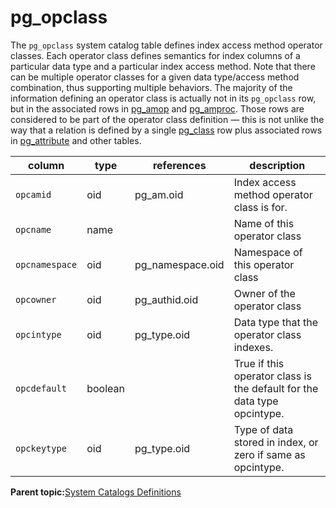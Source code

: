 # pg\_opclass 

The `pg_opclass` system catalog table defines index access method operator classes. Each operator class defines semantics for index columns of a particular data type and a particular index access method. Note that there can be multiple operator classes for a given data type/access method combination, thus supporting multiple behaviors. The majority of the information defining an operator class is actually not in its `pg_opclass` row, but in the associated rows in [pg\_amop](pg_amop.html) and [pg\_amproc](pg_amproc.html). Those rows are considered to be part of the operator class definition — this is not unlike the way that a relation is defined by a single [pg\_class](pg_class.html) row plus associated rows in [pg\_attribute](pg_attribute.html) and other tables.

|column|type|references|description|
|------|----|----------|-----------|
|`opcamid`|oid|pg\_am.oid|Index access method operator class is for.|
|`opcname`|name| |Name of this operator class|
|`opcnamespace`|oid|pg\_namespace.oid|Namespace of this operator class|
|`opcowner`|oid|pg\_authid.oid|Owner of the operator class|
|`opcintype`|oid|pg\_type.oid|Data type that the operator class indexes.|
|`opcdefault`|boolean| |True if this operator class is the default for the data type opcintype.|
|`opckeytype`|oid|pg\_type.oid|Type of data stored in index, or zero if same as opcintype.|

**Parent topic:**[System Catalogs Definitions](../system_catalogs/catalog_ref-html.html)

